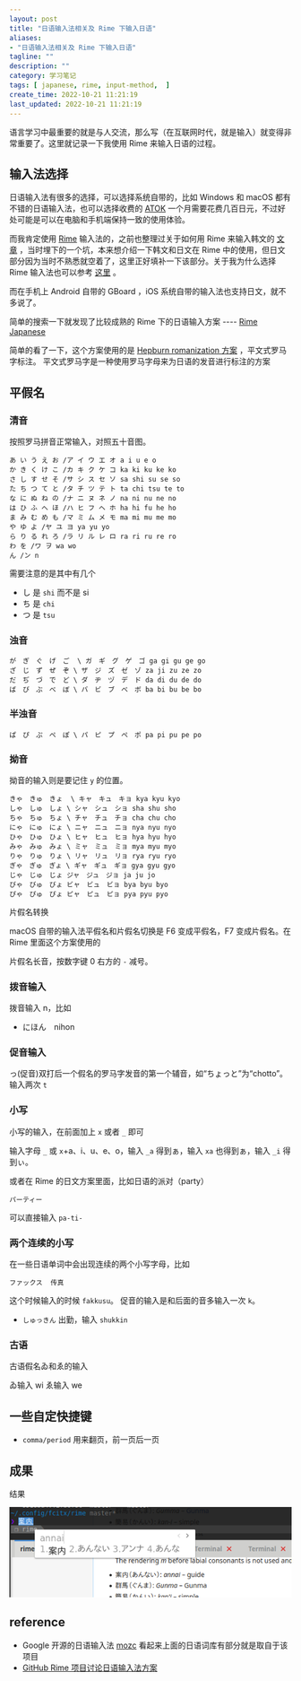 ```yaml
---
layout: post
title: "日语输入法相关及 Rime 下输入日语"
aliases:
- "日语输入法相关及 Rime 下输入日语"
tagline: ""
description: ""
category: 学习笔记
tags: [ japanese, rime, input-method,  ]
create_time: 2022-10-21 11:21:19
last_updated: 2022-10-21 11:21:19
---
```


语言学习中最重要的就是与人交流，那么写（在互联网时代，就是输入）就变得非常重要了。这里就记录一下我使用 Rime 来输入日语的过程。

## 输入法选择

日语输入法有很多的选择，可以选择系统自带的，比如 Windows 和 macOS 都有不错的日语输入法，也可以选择收费的 [ATOK](https://www.atok.com/) 一个月需要花费几百日元，不过好处可能是可以在电脑和手机端保持一致的使用体验。

而我肯定使用 [Rime](/post/2014/11/rime.html) 输入法的，之前也整理过关于如何用 Rime 来输入韩文的 [文章](/post/2019/08/rime-korean-japanese-input-method.html) ，当时埋下的一个坑，本来想介绍一下韩文和日文在 Rime 中的使用，但日文部分因为当时不熟悉就空着了，这里正好填补一下该部分。关于我为什么选择 Rime 输入法也可以参考 [这里](/post/2019/12/rime-input-method.html) 。

而在手机上 Android 自带的 GBoard ，iOS 系统自带的输入法也支持日文，就不多说了。

简单的搜索一下就发现了比较成熟的 Rime 下的日语输入方案 ---- [Rime Japanese](https://github.com/gkovacs/rime-japanese)

简单的看了一下，这个方案使用的是 [Hepburn romanization 方案](https://en.wikipedia.org/wiki/Hepburn_romanization) ，平文式罗马字标注。
平文式罗马字是一种使用罗马字母来为日语的发音进行标注的方案

## 平假名

### 清音

按照罗马拼音正常输入，对照五十音图。

```
あ い う え お /ア イ ウ エ オ a i u e o
か き く け こ /カ キ ク ケ コ ka ki ku ke ko
さ し す せ そ /サ シ ス セ ソ sa shi su se so
た ち つ て と /タ チ ツ テ ト ta chi tsu te to
な に ぬ ね の /ナ ニ ヌ ネ ノ na ni nu ne no
は ひ ふ へ ほ /ハ ヒ フ ヘ ホ ha hi fu he ho
ま み む め も /マ ミ ム メ モ ma mi mu me mo
や ゆ よ /ヤ ユ ヨ ya yu yo
ら り る れ ろ /ラ リ ル レ ロ ra ri ru re ro
わ を /ワ ヲ wa wo
ん /ン n
```

需要注意的是其中有几个

- し 是 `shi` 而不是 si
- ち 是 `chi`
- つ 是 `tsu`

### 浊音

```
が　ぎ　ぐ　げ　ご  \ ガ　ギ　グ　ゲ　ゴ ga gi gu ge go
ざ　じ　ず　ぜ　ぞ \ ザ　ジ　ズ　ゼ　ゾ za ji zu ze zo
だ　ぢ　づ　で　ど \ ダ　ヂ　ヅ　デ　ド da di du de do
ば　び　ぶ　べ　ぼ \ バ　ビ　ブ　べ　ボ ba bi bu be bo
```

### 半浊音

```
ぱ　ぴ　ぷ　ぺ　ぽ \ パ　ピ　プ　ぺ　ポ pa pi pu pe po
```

### 拗音
拗音的输入则是要记住 `y` 的位置。

```
きゃ　きゅ　きょ  \ キャ　キュ　キョ kya kyu kyo
しゃ　しゅ　しょ \ シャ　シュ　ショ sha shu sho
ちゃ　ちゅ　ちょ \ チャ　チュ　チョ cha chu cho
にゃ　にゅ　にょ \ ニャ　ニュ　ニョ nya nyu nyo
ひゃ　ひゅ　ひょ \ ヒャ　ヒュ　ヒョ hya hyu hyo
みゃ　みゅ　みょ \ ミャ　ミュ　ミョ mya myu myo
りゃ　りゅ　りょ \ リャ　リュ　リョ rya ryu ryo
ぎゃ　ぎゅ　ぎょ \ ギャ　ギュ　ギョ gya gyu gyo
じゃ　じゅ　じょ ジャ　ジュ　ジョ ja ju jo
びゃ　びゅ　びょ ビャ　ビュ　ビョ bya byu byo
ぴゃ　ぴゅ　ぴょ ピャ　ピュ　ピョ pya pyu pyo
```

片假名转换

macOS 自带的输入法平假名和片假名切换是  F6 变成平假名，F7 变成片假名。在 Rime 里面这个方案使用的

片假名长音，按数字键 0 右方的 `-` 减号。

### 拨音输入

拨音输入 n，比如

- にほん　nihon

### 促音输入

っ(促音)双打后一个假名的罗马字发音的第一个辅音，如“ちょっと”为“chotto”。输入两次 `t` 

### 小写
小写的输入，在前面加上 `x` 或者 `_` 即可

输入字母 `_` 或 `x`+a、i、u、e、o，输入 `_a` 得到ぁ，输入 `xa` 也得到ぁ，输入 `_i` 得到ぃ。

或者在 Rime 的日文方案里面，比如日语的派对（party）

```
パーティー
```

可以直接输入 `pa-ti-`

### 两个连续的小写
在一些日语单词中会出现连续的两个小写字母，比如

```
ファックス  传真
```

这个时候输入的时候 `fakkusu`。 促音的输入是和后面的音多输入一次 `k`。

- `しゅっきん` 出勤，输入 `shukkin`

### 古语

古语假名ゐ和ゑ的输入

ゐ输入 wi ゑ输入 we

## 一些自定快捷键

- `comma/period`  用来翻页，前一页后一页

## 成果
结果

![rime japanese](/assets/screenshot-area-2022-10-21-132954.png)

## reference

- Google 开源的日语输入法 [mozc](https://github.com/google/mozc) 看起来上面的日语词库有部分就是取自于该项目
- [GitHub Rime 项目讨论日语输入法方案](https://github.com/rime/home/issues/68)
